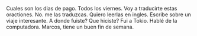 Cuales son los dias de pago. Todos los viernes.
Voy a traducirte estas oractiones.
No. me las traduzcas. Quiero leerlas en ingles.
Escribe sobre un viaje interesante. A donde fuiste? Que hiciste?
Fui a Tokio. Hablé de la computadora.
Marcos,  tiene un buen fin de semana.



